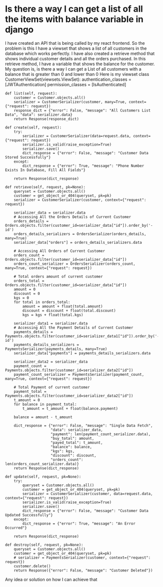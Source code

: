 
# Is there a way I can get a list of all the items with balance variable in django

I have created an API that is being called by my react frontend. So the problem is this I have a viewset that shows a list of all customers in the database which works perfectly. I have also created a retrieve method that shows individual customer details and all the orders purchased. In this retrieve method, I have a variable that shows the balance for the customer. My question is, is there a way I can get a List of all customers with a balance that is greater than 0 and lower than 0
Here is my viewset
class CustomerViewSet(viewsets.ViewSet):
    authentication_classes = [JWTAuthentication]
    permission_classes = [IsAuthenticated]

    def list(self, request):
        customer = Customer.objects.all()
        serializer = CustomerSerializer(customer, many=True, context={"request": request})
        response_dict = {"error": False, "message": "All Customers List Data", "data": serializer.data}
        return Response(response_dict)

    def create(self, request):
        try:
            serializer = CustomerSerializer(data=request.data, context={"request": request})
            serializer.is_valid(raise_exception=True)
            serializer.save()
            dict_response = {"error": False, "message": "Customer Data Stored Successfully"}
        except:
            dict_response = {"error": True, "message": "Phone Number Exists In Database, Fill All Fields"}

        return Response(dict_response)

    def retrieve(self, request, pk=None):
        queryset = Customer.objects.all()
        customer = get_object_or_404(queryset, pk=pk)
        serializer = CustomerSerializer(customer, context={"request": request})

        serializer_data = serializer.data
        # Accessing All the Orders Details of Current Customer
        orders_details = Orders.objects.filter(customer_id=serializer_data["id"]).order_by('-id')
        orders_details_serializers = OrdersSerializer(orders_details, many=True)
        serializer_data["orders"] = orders_details_serializers.data

        # Accessing All Orders of Current Customer
        orders_count = Orders.objects.filter(customer_id=serializer_data["id"])
        orders_count_serializer = OrdersSerializer(orders_count, many=True, context={"request": request})

        # Total orders amount of current customer
        orders_total = Orders.objects.filter(customer_id=serializer_data["id"])
        amount = 0
        discount = 0
        kgs = 0
        for total in orders_total:
            amount = amount + float(total.amount)
            discount = discount + float(total.discount)
            kgs = kgs + float(total.kgs)

        serializer_data1 = serializer.data
        # Accessing All the Payment Details of Current Customer
        payments_details = Payments.objects.filter(customer_id=serializer_data1["id"]).order_by('-id')
        payments_details_serializers = PaymentsSerializer(payments_details, many=True)
        serializer_data["payments"] = payments_details_serializers.data

        serializer_data2 = serializer_data
        payment_count = Payments.objects.filter(customer_id=serializer_data2["id"])
        payment_count_serializer = PaymentsSerializer(payment_count, many=True, context={"request": request})

        # Total Payment of current customer
        payment_total = Payments.objects.filter(customer_id=serializer_data2["id"])
        t_amount = 0
        for balance in payment_total:
            t_amount = t_amount + float(balance.payment)

        balance = amount - t_amount

        dict_response = {"error": False, "message": "Single Data Fetch",
                         "data": serializer_data,
                         "payment": len(payment_count_serializer.data),
                         "buy_total": amount,
                         "payed_total": t_amount,
                         "balance": balance,
                         "kgs": kgs,
                         "discount": discount,
                         "orders_count": len(orders_count_serializer.data)}
        return Response(dict_response)

    def update(self, request, pk=None):
        try:
            queryset = Customer.objects.all()
            customer = get_object_or_404(queryset, pk=pk)
            serializer = CustomerSerializer(customer, data=request.data, context={"request": request})
            serializer.is_valid(raise_exception=True)
            serializer.save()
            dict_response = {"error": False, "message": "Customer Data Updated Successfully"}
        except:
            dict_response = {"error": True, "message": "An Error Occurred"}

        return Response(dict_response)

    def destroy(self, request, pk=None):
        queryset = Customer.objects.all()
        customer = get_object_or_404(queryset, pk=pk)
        # serializer = PaymentsSerializer(customer, context={"request": request})
        customer.delete()
        return Response({"error": False, "message": "Customer Deleted"})

Any idea or solution on how I can achieve that

        